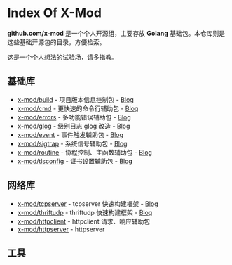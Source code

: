 # Index Of X-Mod

**github.com/x-mod** 是一个个人开源组，主要存放 **Golang** 基础包。本仓库则是这些基础开源包的目录，方便检索。

这是一个个人想法的试验场，请多指教。

## 基础库

- [x-mod/build](https://github.com/x-mod/build) - 项目版本信息控制包 - [Blog](https://www.gitdig.com/post/2019-08-27-go-build-version/)
- [x-mod/cmd](https://github.com/x-mod/cmd) - 更快速的命令行辅助包 - [Blog](https://www.gitdig.com/post/2019-08-24-go-cmmand-line-lib/)
- [x-mod/errors](https://github.com/x-mod/errors) - 多功能错误辅助包 - [Blog](https://www.gitdig.com/post/2020-02-08-x-mod-errors/)
- [x-mod/glog](https://github.com/x-mod/glog) - 级别日志 glog 改造 - [Blog](https://www.gitdig.com/post/2020-03-17-x-mod-glog/)
- [x-mod/event](https://github.com/x-mod/event) - 事件触发辅助包 - [Blog](https://www.gitdig.com/post/go-schedule-control/)
- [x-mod/sigtrap](https://github.com/x-mod/sigtrap) - 系统信号辅助包 - [Blog](https://www.gitdig.com/post/2020-02-22-x-mod-sigtrap/)
- [x-mod/routine](https://github.com/x-mod/routine) - 协程控制、主函数辅助包 - [Blog](https://www.gitdig.com/post/go-routine/)
- [x-mod/tlsconfig](https://github.com/x-mod/tlsconfig) - 证书设置辅助包 - [Blog](https://www.gitdig.com/post/2019-08-26-generate-certs-mTLS/)

## 网络库

- [x-mod/tcpserver](https://github.com/x-mod/tcpserver) - tcpserver 快速构建框架 - [Blog](https://www.gitdig.com/post/2019-07-26-go-tcpserver-graceful-shutdown/)
- [x-mod/thriftudp](https://github.com/x-mod/thriftudp) - thriftudp 快速构建框架 - [Blog](https://www.gitdig.com/post/2019-08-11-go-udp-thrift-server/)
- [x-mod/httpclient](https://github.com/x-mod/httpclient) - httpclient 请求、响应辅助包
- [x-mod/httpserver](https://github.com/x-mod/httpclient) - httpserver 


## 工具

